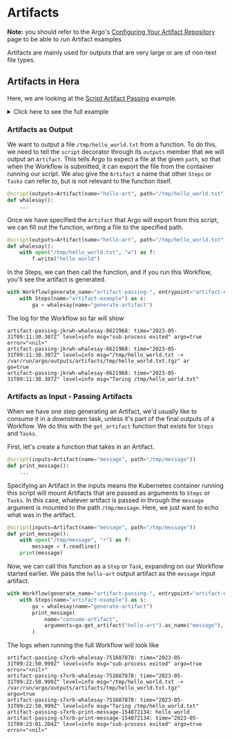 # Artifacts

**Note:** you should refer to the Argo's
[Configuring Your Artifact Repository](https://argoproj.github.io/argo-workflows/configure-artifact-repository/) page to
be able to run Artifact examples

Artifacts are mainly used for outputs that are very large or are of non-text file types.

## Artifacts in Hera

Here, we are looking at the [Script Artifact Passing](../../examples/workflows/script_artifact_passing.md) example.

<details><summary>Click here to see the full example
</summary>

```py
from hera.workflows import Artifact, Steps, Workflow, script


@script(outputs=Artifact(name="hello-art", path="/tmp/hello_world.txt"))
def whalesay():
    with open("/tmp/hello_world.txt", "w") as f:
        f.write("hello world")


@script(inputs=Artifact(name="message", path="/tmp/message"))
def print_message():
    with open("/tmp/message", "r") as f:
        message = f.readline()
    print(message)


with Workflow(generate_name="artifact-passing-", entrypoint="artifact-example") as w:
    with Steps(name="artifact-example") as s:
        ga = whalesay(name="generate-artifact")
        print_message(name="consume-artifact", arguments=ga.get_artifact("hello-art").as_name("message"))
```

</details>


### Artifacts as Output

We want to output a file `/tmp/hello_world.txt` from a function. To do this, we need to tell the `script` decorator
through its `outputs` member that we will output an `Artifact`. This tells Argo to expect a file at the given `path`, so
that when the Workflow is submitted, it can export the file from the container running our script. We also give the
`Artifact` a name that other `Steps` or `Tasks` can refer to, but is not relevant to the function itself.

```py
@script(outputs=Artifact(name="hello-art", path="/tmp/hello_world.txt"))
def whalesay():
    ...
```

Once we have specified the `Artifact` that Argo will export from this script, we can fill out the function, writing a
file to the specified path.

```py
@script(outputs=Artifact(name="hello-art", path="/tmp/hello_world.txt"))
def whalesay():
    with open("/tmp/hello_world.txt", "w") as f:
        f.write("hello world")
```

In the Steps, we can then call the function, and if you run this Workflow, you'll see the artifact is generated.

```py
with Workflow(generate_name="artifact-passing-", entrypoint="artifact-example") as w:
    with Steps(name="artifact-example") as s:
        ga = whalesay(name="generate-artifact")
```

The log for the Workflow so far will show

```console
artifact-passing-jkrwh-whalesay-8621968: time="2023-05-31T09:11:30.307Z" level=info msg="sub-process exited" argo=true error="<nil>"
artifact-passing-jkrwh-whalesay-8621968: time="2023-05-31T09:11:30.307Z" level=info msg="/tmp/hello_world.txt -> /var/run/argo/outputs/artifacts/tmp/hello_world.txt.tgz" ar
go=true
artifact-passing-jkrwh-whalesay-8621968: time="2023-05-31T09:11:30.307Z" level=info msg="Taring /tmp/hello_world.txt"
```


### Artifacts as Input - Passing Artifacts

When we have one step generating an Artifact, we'd usually like to consume it in a downstream task, unless it's part of
the final outputs of a Workflow. We do this with the `get_artifact` function that exists for `Steps` and `Tasks`.

First, let's create a function that takes in an Artifact.


```py
@script(inputs=Artifact(name="message", path="/tmp/message"))
def print_message():
    ...
```

Specifying an Artifact in the inputs means the Kubernetes container running this script will mount Artifacts that are
passed as arguments to `Steps` or `Tasks`. In this case, whatever artifact is passed in through the `message` argument
is mounted to the path `/tmp/message`. Here, we just want to echo what was in the artifact.

```py
@script(inputs=Artifact(name="message", path="/tmp/message"))
def print_message():
    with open("/tmp/message", "r") as f:
        message = f.readline()
    print(message)
```

Now, we can call this function as a `Step` or `Task`, expanding on our Workflow started earlier. We pass the `hello-art`
output artifact as the `message` input artifact.

```py
with Workflow(generate_name="artifact-passing-", entrypoint="artifact-example") as w:
    with Steps(name="artifact-example") as s:
        ga = whalesay(name="generate-artifact")
        print_message(
            name="consume-artifact",
            arguments=ga.get_artifact("hello-art").as_name("message"),
        )
```

The logs when running the full Workflow will look like

```console
artifact-passing-s7xrb-whalesay-751687878: time="2023-05-31T09:22:50.999Z" level=info msg="sub-process exited" argo=true error="<nil>"
artifact-passing-s7xrb-whalesay-751687878: time="2023-05-31T09:22:50.999Z" level=info msg="/tmp/hello_world.txt -> /var/run/argo/outputs/artifacts/tmp/hello_world.txt.tgz"
argo=true
artifact-passing-s7xrb-whalesay-751687878: time="2023-05-31T09:22:50.999Z" level=info msg="Taring /tmp/hello_world.txt"
artifact-passing-s7xrb-print-message-154872134: hello world
artifact-passing-s7xrb-print-message-154872134: time="2023-05-31T09:23:01.204Z" level=info msg="sub-process exited" argo=true error="<nil>"
```
